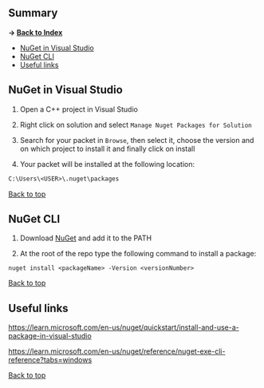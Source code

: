 ## Summary

**-> [Back to Index](./README.md)**

* [NuGet in Visual Studio](#nuget-in-visual-studio)
* [NuGet CLI](#nuget-cli)
* [Useful links](#useful-links)

## NuGet in Visual Studio

1. Open a C++ project in Visual Studio

2. Right click on solution and select `Manage Nuget Packages for Solution`

3. Search for your packet in `Browse`, then select it, choose the version and on which project to install it and finally click on install

4. Your packet will be installed at the following location:

```txt
C:\Users\<USER>\.nuget\packages
```

[Back to top](#summary)

## NuGet CLI

1. Download [NuGet](https://learn.microsoft.com/en-us/nuget/reference/nuget-exe-cli-reference?tabs=windows#installing-nugetexe) and add it to the PATH

2. At the root of the repo type the following command to install a package:

```shell
nuget install <packageName> -Version <versionNumber>
```

[Back to top](#summary)

## Useful links

https://learn.microsoft.com/en-us/nuget/quickstart/install-and-use-a-package-in-visual-studio

https://learn.microsoft.com/en-us/nuget/reference/nuget-exe-cli-reference?tabs=windows

[Back to top](#summary)